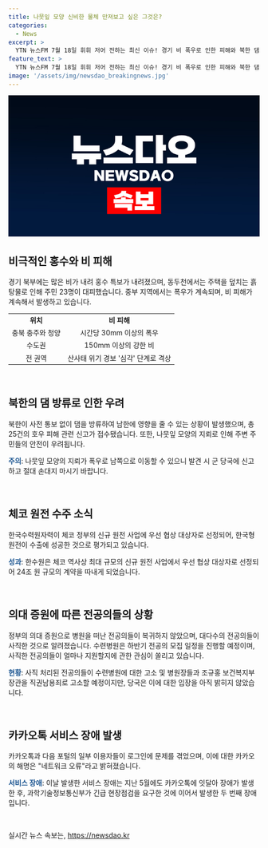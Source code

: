```yaml
---
title: 나뭇잎 모양 신비한 물체 만져보고 싶은 그것은?
categories:
  - News
excerpt: >
  YTN 뉴스FM 7월 18일 휘휘 저어 전하는 최신 이슈! 경기 비 폭우로 인한 피해와 북한 댐 방류, 나뭇잎 지뢰 경고 소식 전달. 체코 원전 건설에 대한 한국수력원자력 화제, 전공의들의 복귀 상황 및 카카오톡 로그인 장애 소식을 알려줌. 클릭해서 자세한 내용 확인! (150자)
feature_text: >
  YTN 뉴스FM 7월 18일 휘휘 저어 전하는 최신 이슈! 경기 비 폭우로 인한 피해와 북한 댐 방류, 나뭇잎 지뢰 경고 소식 전달. 체코 원전 건설에 대한 한국수력원자력 화제, 전공의들의 복귀 상황 및 카카오톡 로그인 장애 소식을 알려줌. 클릭해서 자세한 내용 확인! (150자)
image: '/assets/img/newsdao_breakingnews.jpg'
---
```


<p><img src="/assets/img/newsdao_breakingnews.jpg" alt="bookingtag 속보" /></p>

<h2 data-ke-size="size26">비극적인 홍수와 비 피해</h2>

<p data-ke-size="size16">경기 북부에는 많은 비가 내려 홍수 특보가 내려졌으며, 동두천에서는 주택을 덮치는 흙탕물로 인해 주민 23명이 대피했습니다. 중부 지역에서는 폭우가 계속되며, 비 피해가 계속해서 발생하고 있습니다.</p>

<table>
  <tr>
    <td style="text-align: center; height: 17px;"><b>위치</b></td>
    <td style="text-align: center; height: 17px;"><b>비 피해</b></td>
  </tr>
  <tr>
    <td style="text-align: center; height: 17px;">충북 충주와 청양</td>
    <td style="text-align: center; height: 17px;">시간당 30mm 이상의 폭우</td>
  </tr>
  <tr>
    <td style="text-align: center; height: 17px;">수도권</td>
    <td style="text-align: center; height: 17px;">150mm 이상의 강한 비</td>
  </tr>
  <tr>
    <td style="text-align: center; height: 17px;">전 권역</td>
    <td style="text-align: center; height: 17px;">산사태 위기 경보 '심각' 단계로 격상</td>
  </tr>
</table>

<p data-ke-size="size16">&nbsp;</p>

<h2 data-ke-size="size26">북한의 댐 방류로 인한 우려</h2>

<p data-ke-size="size16">북한이 사전 통보 없이 댐을 방류하여 남한에 영향을 줄 수 있는 상황이 발생했으며, 총 25건의 호우 피해 관련 신고가 접수됐습니다. 또한, 나뭇잎 모양의 지뢰로 인해 주변 주민들의 안전이 우려됩니다.</p>

<p data-ke-size="size16"><b><span style="color: #1a5490;">주의</span></b>: 나뭇잎 모양의 지뢰가 폭우로 남쪽으로 이동할 수 있으니 발견 시 군 당국에 신고하고 절대 손대지 마시기 바랍니다.</p>

<p data-ke-size="size16">&nbsp;</p>

<h2 data-ke-size="size26">체코 원전 수주 소식</h2>

<p data-ke-size="size16">한국수력원자력이 체코 정부의 신규 원전 사업에 우선 협상 대상자로 선정되어, 한국형 원전이 수출에 성공한 것으로 평가되고 있습니다.</p>

<p data-ke-size="size16"><b><span style="color: #1a5490;">성과</span></b>: 한수원은 체코 역사상 최대 규모의 신규 원전 사업에서 우선 협상 대상자로 선정되어 24조 원 규모의 계약을 따내게 되었습니다.</p>

<p data-ke-size="size16">&nbsp;</p>

<h2 data-ke-size="size26">의대 증원에 따른 전공의들의 상황</h2>

<p data-ke-size="size16">정부의 의대 증원으로 병원을 떠난 전공의들이 복귀하지 않았으며, 대다수의 전공의들이 사직한 것으로 알려졌습니다. 수련병원은 하반기 전공의 모집 일정을 진행할 예정이며, 사직한 전공의들이 얼마나 지원할지에 관한 관심이 쏠리고 있습니다.</p>

<p data-ke-size="size16"><b><span style="color: #1a5490;">현황</span></b>: 사직 처리된 전공의들이 수련병원에 대한 고소 및 병원장들과 조규홍 보건복지부 장관을 직권남용죄로 고소할 예정이지만, 당국은 이에 대한 입장을 아직 밝히지 않았습니다.</p>

<p data-ke-size="size16">&nbsp;</p>

<h2 data-ke-size="size26">카카오톡 서비스 장애 발생</h2>

<p data-ke-size="size16">카카오톡과 다음 포털의 일부 이용자들이 로그인에 문제를 겪었으며, 이에 대한 카카오의 해명은 "네트워크 오류"라고 밝혀졌습니다.</p>

<p data-ke-size="size16"><b><span style="color: #1a5490;">서비스 장애</span></b>: 이날 발생한 서비스 장애는 지난 5월에도 카카오톡에 잇달아 장애가 발생한 후, 과학기술정보통신부가 긴급 현장점검을 요구한 것에 이어서 발생한 두 번째 장애입니다.</p>

<p data-ke-size="size16">&nbsp;</p>
실시간 뉴스 속보는, <a href="https://newsdao.kr" rel="dofollow">https://newsdao.kr</a>


